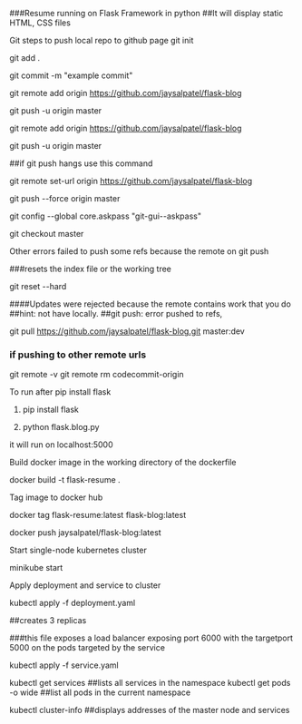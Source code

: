 ###Resume running on Flask Framework in python
##It will display static HTML, CSS files


Git steps to push local repo to github page
git init

git add .

git commit -m "example commit"

git remote add origin https://github.com/jaysalpatel/flask-blog

git push -u origin master

git remote add origin https://github.com/jaysalpatel/flask-blog

git push -u origin master


##if git push hangs use this command

git remote set-url origin https://github.com/jaysalpatel/flask-blog 

git push --force origin master

git config --global core.askpass "git-gui--askpass"


git checkout master


Other errors failed to push some refs because the remote on git push

###resets the index file or the working tree

git reset --hard


####Updates were rejected because the remote contains work that you do
##hint: not have locally.
##git push: error pushed to refs,

git pull https://github.com/jaysalpatel/flask-blog.git master:dev

### if pushing to other remote urls
git remote -v
git remote rm codecommit-origin


To run after pip install flask

1. pip install flask

2. python flask.blog.py

it will run on localhost:5000



Build docker image in the working directory of the dockerfile


docker build -t flask-resume .

Tag image to docker hub

docker tag flask-resume:latest flask-blog:latest



docker push jaysalpatel/flask-blog:latest


Start single-node kubernetes cluster

minikube start

Apply deployment and service to cluster

kubectl apply -f deployment.yaml

##creates 3 replicas


###this file exposes a load balancer exposing port 6000 with the targetport 5000 on the pods targeted by the service

kubectl apply -f service.yaml

kubectl get services  ##lists all services in the namespace
kubectl get pods -o wide   ##list all pods in the current namespace

kubectl cluster-info  ##displays addresses of the master node and services
